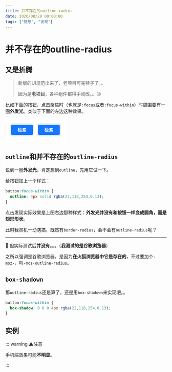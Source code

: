 ```yaml
---
title: 并不存在的outline-radius
date: 2020/08/28 00:00:00
tags: ["随想", "发现"]
---
```


# 并不存在的outline-radius

<ClientOnly>
  <display-bar :displayData="$frontmatter"></display-bar>
</ClientOnly>

## 又是折腾

> 新版的UI规范出来了，老项目可完犊子了。。
>
> 因为是**老项目**，各种组件都得手动改。。😐

比如下面的按钮，点击聚焦时（也就是`:focus`或者`:focus-within`）时周围要有一圈**外发光**。类似于下面的左边这种效果。

![outline-radius-01](/images/thoughts/outline-radius-01.png)

## `outline`和并不存在的`outline-radius`

说到一圈**外发光**，肯定想到`outline`，先用它试一下。

给按钮加上一个样式：

```css
button:focus-within {
  outline: 4px solid rgba(22,118,254,0.13);
}
```

点击发现实际效果是上图右边那种样式：**外发光并没有和按钮一样变成圆角，而是矩形形状**。

此时我灵机一动~~瞎搞~~，既然有`border-radius`，会不会有`outline-radius`呢？

****

🤣 但实际测试后**并没有**。。。（**我测试的是谷歌浏览器**）

之所以强调是谷歌浏览器，是因为**在火狐浏览器中它是存在的**，不过要加个`-moz-`，叫`-moz-outline-radius`。

## `box-shadown`

那`outline-radius`还是算了，还是用`box-shadown`来实现吧。。

```css
button:focus-within {
  box-shadow: 0 0 0 4px rgba(22,118,254,0.13);
}
```

## 实例

::: warning ⚠️注意

手机端效果可能**不明显**。

:::

<ClientOnly>
  <outline-radius></outline-radius>
</ClientOnly>


